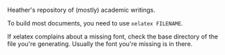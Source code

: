 Heather's repository of (mostly) academic writings.

To build most documents, you need to use `xelatex FILENAME`.

If xelatex complains about a missing font, check the base directory of the
file you're generating. Usually the font you're missing is in there.
